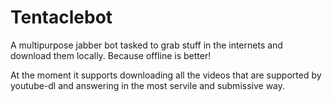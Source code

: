 Tentaclebot
===========

A multipurpose jabber bot tasked to grab stuff in the internets and download them locally. Because offline is better!

At the moment it supports downloading all the videos that are supported by youtube-dl and answering in the most servile and submissive way.

